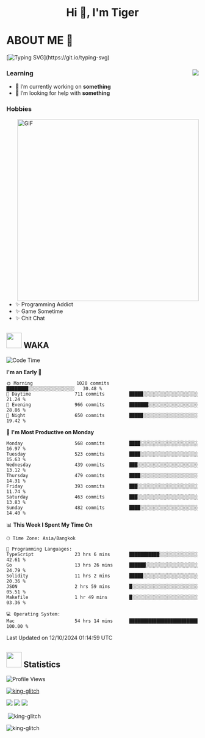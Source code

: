 <h1 align="center">Hi 👋, I'm Tiger</h1>




# ABOUT ME 💬

[![Typing SVG](https://readme-typing-svg.herokuapp.com?color=22F771&vCenter=true&lines=A+perssionate+developer+from+nowhere.)](https://git.io/typing-svg)

<div>
 <img align="right" src="https://spotify-github-profile.vercel.app/api/view?uid=12129734423&cover_image=false&theme=default&bar_color=22d016&bar_color_cover=true" />
 <h3>Learning</h3>
 
 <ul>
  <li>🔭 I’m currently working on <b>something</b></li>
  <li>🤝 I’m looking for help with <b>something</b></li>
 </ul>
 
</div>
<div>
 <h3>Hobbies</h3>
 <img align="right" height="475px"  alt="GIF" src="https://i.pinimg.com/originals/1f/b7/db/1fb7dbee557e5ed509f7517da8a84d58.gif" />
 <ul>
  <li>✨ Programming Addict</li>
  <li>✨ Game Sometime</li>
  <li>✨ Chit Chat</li>
 </ul>
 
</div>



## <img height="40" src="https://raw.githubusercontent.com/innng/innng/master/assets/kyubey.gif"/> WAKA

<!--START_SECTION:waka-->
![Code Time](http://img.shields.io/badge/Code%20Time-2%2C578%20hrs%2053%20mins-blue)

**I'm an Early 🐤** 

```text
🌞 Morning                1020 commits        ████████░░░░░░░░░░░░░░░░░   30.48 % 
🌆 Daytime                711 commits         █████░░░░░░░░░░░░░░░░░░░░   21.24 % 
🌃 Evening                966 commits         ███████░░░░░░░░░░░░░░░░░░   28.86 % 
🌙 Night                  650 commits         █████░░░░░░░░░░░░░░░░░░░░   19.42 % 
```
📅 **I'm Most Productive on Monday** 

```text
Monday                   568 commits         ████░░░░░░░░░░░░░░░░░░░░░   16.97 % 
Tuesday                  523 commits         ████░░░░░░░░░░░░░░░░░░░░░   15.63 % 
Wednesday                439 commits         ███░░░░░░░░░░░░░░░░░░░░░░   13.12 % 
Thursday                 479 commits         ████░░░░░░░░░░░░░░░░░░░░░   14.31 % 
Friday                   393 commits         ███░░░░░░░░░░░░░░░░░░░░░░   11.74 % 
Saturday                 463 commits         ███░░░░░░░░░░░░░░░░░░░░░░   13.83 % 
Sunday                   482 commits         ████░░░░░░░░░░░░░░░░░░░░░   14.40 % 
```


📊 **This Week I Spent My Time On** 

```text
🕑︎ Time Zone: Asia/Bangkok

💬 Programming Languages: 
TypeScript               23 hrs 6 mins       ███████████░░░░░░░░░░░░░░   42.61 % 
Go                       13 hrs 26 mins      ██████░░░░░░░░░░░░░░░░░░░   24.79 % 
Solidity                 11 hrs 2 mins       █████░░░░░░░░░░░░░░░░░░░░   20.36 % 
JSON                     2 hrs 59 mins       █░░░░░░░░░░░░░░░░░░░░░░░░   05.51 % 
Makefile                 1 hr 49 mins        █░░░░░░░░░░░░░░░░░░░░░░░░   03.36 % 

💻 Operating System: 
Mac                      54 hrs 14 mins      █████████████████████████   100.00 % 
```


 Last Updated on 12/10/2024 01:14:59 UTC
<!--END_SECTION:waka-->
## <img height="40" src="https://raw.githubusercontent.com/innng/innng/master/assets/kyubey.gif"/> Statistics
![Profile Views](https://komarev.com/ghpvc/?username=king-glitch)  

<p align="left"> 
 <a href="https://github.com/ryo-ma/github-profile-trophy">
  <img src="https://github-profile-trophy.vercel.app/?username=king-glitch&theme=dracula" alt="king-glitch" />
 </a> </p>

![](https://github-profile-summary-cards.vercel.app/api/cards/profile-details?username=king-glitch&theme=dracula)
![](https://github-profile-summary-cards.vercel.app/api/cards/stats?username=king-glitch&theme=dracula) 
![](https://github-profile-summary-cards.vercel.app/api/cards/productive-time?username=king-glitch&theme=dracula)


<p>&nbsp;<img align="center" src="https://github-readme-stats.vercel.app/api?username=king-glitch&theme=dracula" alt="king-glitch" /></p>

<p><img align="center" src="https://github-readme-streak-stats.herokuapp.com/?user=king-glitch&theme=dracula" alt="king-glitch" /></p>
